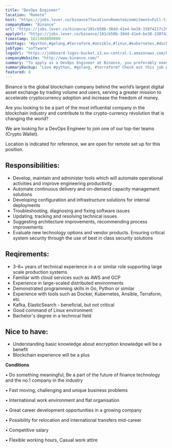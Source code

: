```yaml
---
title: "DevOps Engineer"
location: "Remote"
host: "https://jobs.lever.co/binance?location=Remote&commitment=Full-time%3A%20Remote"
companyName: "Binance"
url: "https://jobs.lever.co/binance/101cb50b-38dd-41e4-be38-338f4217c298"
applyUrl: "https://jobs.lever.co/binance/101cb50b-38dd-41e4-be38-338f4217c298/apply"
timestamp: 1621468800000
hashtags: "#python,#golang,#terraform,#ansible,#linux,#kubernetes,#docker,#aws,#googlecloud,#management"
jobType: "software"
logoUrl: "https://jobboard-logos-bucket.s3.eu-central-1.amazonaws.com/binance"
companyWebsite: "http://www.binance.com/"
summary: "To apply as a DevOps Engineer at Binance, you preferably need to have 3-6+ years of technical experience in a or similar role supporting large scale production systems."
summaryBackup: "Love #python, #golang, #terraform? Check out this job post!"
featured: 8
---
```


Binance is the global blockchain company behind the world’s largest digital asset exchange by trading volume and users, serving a greater mission to accelerate cryptocurrency adoption and increase the freedom of money.

Are you looking to be a part of the most influential company in the blockchain industry and contribute to the crypto-currency revolution that is changing the world?

We are looking for a DevOps Engineer to join one of our top-tier teams (Crypto Wallet).

Location is indicated for reference, we are open for remote set up for this position.

## Responsibilities:

*   Develop, maintain and administer tools which will automate operational activities and improve engineering productivity
*   Automate continuous delivery and on-demand capacity management solutions
*   Developing configuration and infrastructure solutions for internal deployments
*   Troubleshooting, diagnosing and fixing software issues
*   Updating, tracking and resolving technical issues
*   Suggesting architecture improvements, recommending process improvements
*   Evaluate new technology options and vendor products. Ensuring critical system security through the use of best in class security solutions

## Reqirements:

*   3-6+ years of technical experience in a or similar role supporting large scale production systems
*   Familiar with cloud services such as AWS and GCP
*   Experience in large-scaled distributed environments
*   Demonstrated programming skills in Go, Python or similar
*   Experience with tools such as Docker, Kubernetes, Ansible, Terraform, etc
*   Kafka, ElasticSearch - beneficial, but not critical
*   Good command of Linux environment
*   Bachelor's degree in a technical field

## Nice to have:

*   Understanding basic knowledge about encryption knowledge will be a benefit
*   Blockchain experience will be a plus

**Conditions**

• Do something meaningful; Be a part of the future of finance technology and the no.1 company in the industry

• Fast moving, challenging and unique business problems

• International work environment and flat organisation

• Great career development opportunities in a growing company

• Possibility for relocation and international transfers mid-career

• Competitive salary

• Flexible working hours, Casual work attire
